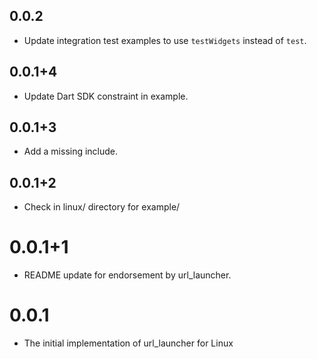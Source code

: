 ## 0.0.2

* Update integration test examples to use `testWidgets` instead of `test`.

## 0.0.1+4

* Update Dart SDK constraint in example.

## 0.0.1+3

* Add a missing include.

## 0.0.1+2

* Check in linux/ directory for example/

# 0.0.1+1
* README update for endorsement by url_launcher.

# 0.0.1
* The initial implementation of url_launcher for Linux
